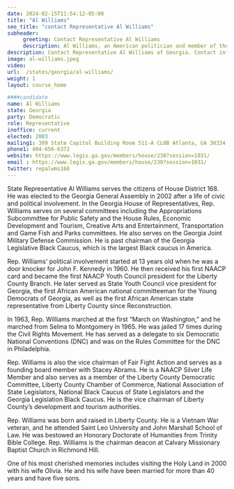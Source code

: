 ```yaml
---
date: 2024-02-15T11:54:12-05:00
title: "Al Williams"
seo_title: "contact Representative Al Williams"
subheader:
     greeting: Contact Representative Al Williams
     description: Al Williams, an American politician and member of the Democratic Party, has been serving as a member of the Georgia House of Representatives, representing District 168, since assuming office in 2003.
description: Contact Representative Al Williams of Georgia. Contact information for Al Williams includes email address, phone number, and mailing address.
image: al-williams.jpeg
video:
url:  /states/georgia/al-williams/
weight: 1
layout: course_home

####candidate
name: Al Williams
state: Georgia
party: Democratic
role: Representative
inoffice: current
elected: 2003
mailing1: 309 State Capitol Building Room 511-A CLOB Atlanta, GA 30334
phone1: 404-656-6372
website: https://www.legis.ga.gov/members/house/230?session=1031/
email : https://www.legis.ga.gov/members/house/230?session=1031/
twitter: repalwms168
---
```


State Representative Al Williams serves the citizens of House District 168. He was elected to the Georgia General Assembly in 2002 after a life of civic and political involvement. In the Georgia House of Representatives, Rep. Williams serves on several committees including the Appropriations Subcommittee for Public Safety and the House Rules, Economic Development and Tourism, Creative Arts and Entertainment, Transportation and Game Fish and Parks committees. He also serves on the Georgia Joint Military Defense Commission. He is past chairman of the Georgia Legislative Black Caucus, which is the largest Black caucus in America.

Rep. Williams' political involvement started at 13 years old when he was a door knocker for John F. Kennedy in 1960. He then received his first NAACP card and became the first NAACP Youth Council president for the Liberty County Branch. He later served as State Youth Council vice president for Georgia, the first African American national committeeman for the Young Democrats of Georgia, as well as the first African American state representative from Liberty County since Reconstruction.

In 1963, Rep. Williams marched at the first “March on Washington,” and he marched from Selma to Montgomery in 1965. He was jailed 17 times during the Civil Rights Movement. He has served as a delegate to six Democratic National Conventions (DNC) and was on the Rules Committee for the DNC in Philadelphia.

Rep. Williams is also the vice chairman of Fair Fight Action and serves as a founding board member with Stacey Abrams. He is a NAACP Silver Life Member and also serves as a member of the Liberty County Democratic Committee, Liberty County Chamber of Commerce, National Association of State Legislators, National Black Caucus of State Legislators and the Georgia Legislation Black Caucus. He is the vice chairman of Liberty County’s development and tourism authorities.

Rep. Williams was born and raised in Liberty County. He is a Vietnam War veteran, and he attended Saint Leo University and John Marshall School of Law. He was bestowed an Honorary Doctorate of Humanities from Trinity Bible College. Rep. Williams is the chairman deacon at Calvary Missionary Baptist Church in Richmond Hill.

One of his most cherished memories includes visiting the Holy Land in 2000 with his wife Olivia. He and his wife have been married for more than 40 years and have five sons.
